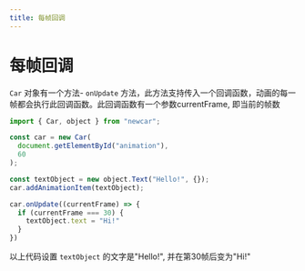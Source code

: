 ```yaml
---
title: 每帧回调
---
```


# 每帧回调

`Car` 对象有一个方法- `onUpdate` 方法，此方法支持传入一个回调函数，动画的每一帧都会执行此回调函数。此回调函数有一个参数currentFrame, 即当前的帧数

```javascript
import { Car, object } from "newcar";

const car = new Car(
  document.getElementById("animation"),
  60
);

const textObject = new object.Text("Hello!", {});
car.addAnimationItem(textObject);

car.onUpdate((currentFrame) => {
  if (currentFrame === 30) {
    textObject.text = "Hi!"
  }
})
```

以上代码设置 `textObject` 的文字是"Hello!", 并在第30帧后变为"Hi!"